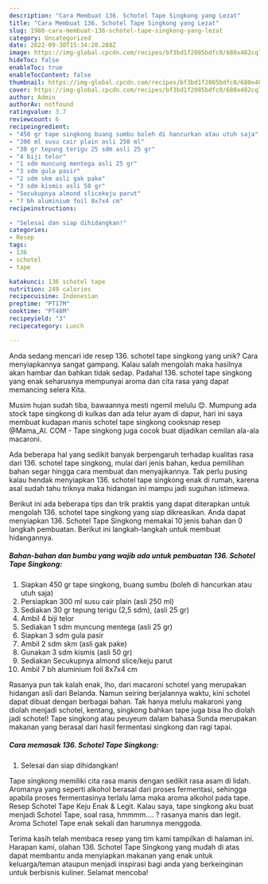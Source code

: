 ```yaml
---
description: "Cara Membuat 136. Schotel Tape Singkong yang Lezat"
title: "Cara Membuat 136. Schotel Tape Singkong yang Lezat"
slug: 1988-cara-membuat-136-schotel-tape-singkong-yang-lezat
category: Uncategorized
date: 2022-09-30T15:34:20.288Z
image: https://img-global.cpcdn.com/recipes/bf3bd1f2085bdfc0/680x482cq70/136-schotel-tape-singkong-foto-resep-utama.jpg
hideToc: false
enableToc: true
enableTocContent: false
thumbnail: https://img-global.cpcdn.com/recipes/bf3bd1f2085bdfc0/680x482cq70/136-schotel-tape-singkong-foto-resep-utama.jpg
cover: https://img-global.cpcdn.com/recipes/bf3bd1f2085bdfc0/680x482cq70/136-schotel-tape-singkong-foto-resep-utama.jpg
author: Admin
authorAv: notfound
ratingvalue: 3.7
reviewcount: 6
recipeingredient:
- "450 gr tape singkong buang sumbu boleh di hancurkan atau utuh saja"
- "300 ml susu cair plain asli 250 ml"
- "30 gr tepung terigu 25 sdm asli 25 gr"
- "4 biji telor"
- "1 sdm muncung mentega asli 25 gr"
- "3 sdm gula pasir"
- "2 sdm skm asli gak pake"
- "3 sdm kismis asli 50 gr"
- "Secukupnya almond slicekeju parut"
- "7 bh aluminium foil 8x7x4 cm"
recipeinstructions:

- "Selesai dan siap dihidangkan!"
categories:
- Resep
tags:
- 136
- schotel
- tape

katakunci: 136 schotel tape 
nutrition: 249 calories
recipecuisine: Indonesian
preptime: "PT17M"
cooktime: "PT48M"
recipeyield: "3"
recipecategory: Lunch

---
```





Anda sedang mencari ide resep 136. schotel tape singkong yang unik? Cara menyiapkannya sangat gampang. Kalau salah mengolah maka hasilnya akan hambar dan bahkan tidak sedap. Padahal 136. schotel tape singkong yang enak seharusnya mempunyai aroma dan cita rasa yang dapat memancing selera Kita.





Musim hujan sudah tiba, bawaannya mesti ngemil melulu 😊. Mumpung ada stock tape singkong di kulkas dan ada telur ayam di dapur, hari ini saya membuat kudapan manis schotel tape singkong cooksnap resep @Mama_Al. COM - Tape singkong juga cocok buat dijadikan cemilan ala-ala macaroni.

Ada beberapa hal yang sedikit banyak berpengaruh terhadap kualitas rasa dari 136. schotel tape singkong, mulai dari jenis bahan, kedua pemilihan bahan segar hingga cara membuat dan menyajikannya. Tak perlu pusing kalau hendak menyiapkan 136. schotel tape singkong enak di rumah, karena asal sudah tahu triknya maka hidangan ini mampu jadi suguhan istimewa.






Berikut ini ada beberapa tips dan trik praktis yang dapat diterapkan untuk mengolah 136. schotel tape singkong yang siap dikreasikan. Anda dapat menyiapkan 136. Schotel Tape Singkong memakai 10 jenis bahan dan 0 langkah pembuatan. Berikut ini langkah-langkah untuk membuat hidangannya.

<!--inarticleads1-->

##### Bahan-bahan dan bumbu yang wajib ada untuk pembuatan 136. Schotel Tape Singkong:

1. Siapkan 450 gr tape singkong, buang sumbu (boleh di hancurkan atau utuh saja)
1. Persiapkan 300 ml susu cair plain (asli 250 ml)
1. Sediakan 30 gr tepung terigu (2,5 sdm), (asli 25 gr)
1. Ambil 4 biji telor
1. Sediakan 1 sdm muncung mentega (asli 25 gr)
1. Siapkan 3 sdm gula pasir
1. Ambil 2 sdm skm (asli gak pake)
1. Gunakan 3 sdm kismis (asli 50 gr)
1. Sediakan Secukupnya almond slice/keju parut
1. Ambil 7 bh aluminium foil 8x7x4 cm


Rasanya pun tak kalah enak, lho, dari macaroni schotel yang merupakan hidangan asli dari Belanda. Namun seiring berjalannya waktu, kini schotel dapat dibuat dengan berbagai bahan. Tak hanya melulu makaroni yang diolah menjadi schotel, kentang, singkong bahkan tape juga bisa lho diolah jadi schotel! Tape singkong atau peuyeum dalam bahasa Sunda merupakan makanan yang berasal dari hasil fermentasi singkong dan ragi tapai. 

<!--inarticleads2-->

##### Cara memasak 136. Schotel Tape Singkong:


1. Selesai dan siap dihidangkan!

Tape singkong memiliki cita rasa manis dengan sedikit rasa asam di lidah. Aromanya yang seperti alkohol berasal dari proses fermentasi, sehingga apabila proses fermentasinya terlalu lama maka aroma alkohol pada tape. Resep Schotel Tape Keju Enak &amp; Legit. Kalau saya, tape singkong aku buat menjadi Schotel Tape, soal rasa, hmmmm…. ? rasanya manis dan legit. Aroma Schotel Tape enak sekali dan harumnya menggoda. 

Terima kasih telah membaca resep yang tim kami tampilkan di halaman ini. Harapan kami, olahan 136. Schotel Tape Singkong yang mudah di atas dapat membantu anda menyiapkan makanan yang enak untuk keluarga/teman ataupun menjadi inspirasi bagi anda yang berkeinginan untuk berbisnis kuliner. Selamat mencoba!

